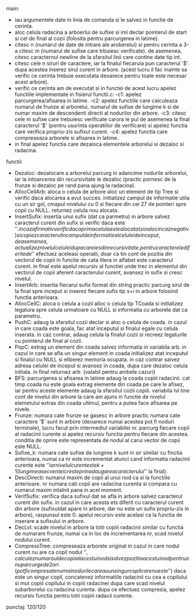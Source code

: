 main:
- iau argumentele date in linia de comanda si le salvez in functie de cerinta.
- aloc celula radacina a arboerlui de sufixe si imi declar pointerul de start si cel de final al cozii (folosita pentru parcurgerea in latime).
- citesc n (numarul de date de intrare ale aroberelui) si pentru cerinta a 3-a citesc m (numarul de sufixe care trbuiesc verificate). de asemenea, citesc caracternul newline de la sfarsitul linii care contine date tip int.
- citesc cele n siruri de caractere, iar la finalul fiecaruia pun caracterul '$'. dupa acestea inserez sirul curent in arbore. (acest lucru il fac inainte sa verific ce cerinta trebuie executata deoarece pentru toate este necesar acest arbore).
- verific ce cerinta am de executat si in functei de acest lucru apelez functiile implementate in fisierul functii.c:
    -c1: apelez parcurgerea/afisarea in latime.
    -c2: apelez functiile care calculeaza numarul de frunze al arborelui, numarul de sufixe de lungime k si de numar maxim de descendenti directi al nodurilor din arbore.
    -c3: citesc cele m sufixe care trebuiesc verificate carora le pul de asemenea la final caracterul '$' (pentru usurinta operatiilor de verificare) si apelez functia care verifica propriu-zis sufixul curent.
    -c4: apelez functia care compreseaza arborele si afisarea in latime.
- in final apelez functia care dezaloca elementele arborelui si dezaloc si radacina.

functii:
- Dezaloc: dezalocare a arborelui
    parcurg in adancime nodurile arborelui, iar la intoarcerea din recursivitate le dezaloc (practic pornesc de la frunze si dezaloc pe rand pana ajung la radacina).
- AllocCellArb: aloca o celula de arbore
    aloc un element de tip Tree si verific daca alocarea a avut succes. initializez campul de informatie utila cu un sir gol, cmapul nivelului cu 0 si fiecare din cei 27 de pointeri spre copii cu NULL. returnez celula nou alocata.
- InsertSufix: insertia unui sufix (dat ca parmetru) in arbore
    salvez caracterul curent din sufix si verific daca este '$'. in caz afirmativ verific daca prima celula este alocata (si o aloc in caz negativ) si copiez caracterul in campul de informatie al celulei de inceput, de asemenea, actualizez nivelul celulei dupa care ies din recursivitate. pentru caracterele diferite de '$' efectuez aceleasi operatii, doar ca tin cont de pozitia din vectorul de copii in functie de cata litera in alfabet este caracterul curent. in final este apelul recursiv al functiei unde trec in elementul din vectorul de copii aferent caracterului curent, avansez in sufix si cresc nivelul.
- InsertArb: insertia fiecarui sufix format din string
    practic parcurg sirul de la final spre inceput si inserez fiecare sufix tip s+i in arbore folosind functia anterioara.
- AllocCellC: aloca o celula a cozii
    alloc o celula tip TCoada si initializez legatura spre celula urmatoare cu NULL si informatia cu arborele dat ca parametru.
- PushC: adaug la sfarsitul cozii
    declar si aloc o celula de coada. in cazul in care coada este goala, fac atat inceputul si finalul egale cu celula inserata. in caz contrar, adaug celula la finalul cozii si recreez legaturile cu pointerul de final al cozii.
- PopC: extrag un element din coada
    salvez informatia in variabila arb. in cazul in care se afla un singur element in coada initializez atat inceputul si finalul cu NULL si eliberez memoria ocupata. in caz contrar salvez adresa celulei de inceput si avansez in coada, dupa care dezaloc celula initiala. in final returnez arb. (valabil pentru ambele cazuri)
- BFS: parcurgerea si afisarea in latime
    adaug la coada copiii radacinii. cat timp coada nu este goala extrag elemente din coada pe care le afisez, iar pentru aceste elemente adaug la sfarsitul cozii copiii. variabila lvl tine cont de nivelul din arbore la care am ajuns in functie de nivelul elemetului extras din coada ultimul, pentru a putea face afisarea pe nivele.
- Frunze: numara cate frunze se gasesc in arbore
    practic numara cate caractere '$' sunt in arbore (deoarece numai acestea pot fi noduri terminale), lucru facut prin intermediul variabilei nr. parcurg fiecare copil al radacinii curente si apelez recursiv functia pentru fiecare din acestea. conditia de oprire este representata de nodul al carui vector de copii este NULL.
- Sufixe_k: numara cate sufixe de lungime k sunt in sir
    similar cu finctia anterioara, numai ca nr este incrementat atunci cand informatia radacinii curente este '$' iar nivelul curent este k+1 (lungimea secventei creste prin adaugarea caracterului '$' la final).
- DescDirecti: numarul maxim de copii al unui nod
    ca si la functiile anterioare. nr numara cati copii are radacina curenta si compara cu numarul maxim intalnit pana in acel moment.
- VerifSufix: verifica daca sufixul dat se afla in arbore
    salvez caracterul curent din sufix. in cazul in care acesta ets diferit cu caracterul curent din arbore (sufixuldat apare in arbore, dar nu este un sufix propriu-zis in arbore), raspunsul este 0. apelul recursiv este acelasi ca la functia de inserare a sufixului in arbore.
- DecLvl: scade nivelul in arbore la totii copiii radacinii
    similar cu functia de numarare frunze, numai ca in loc de incrementarea nr, scad nivelul nodului curent.
- CompressTree: compreseaza arborele original
    in cazul in care nodul curent nu are ca copil nodul '$', calculez numaraul de copii al acestui nod si salvez pozitia acestui nod pentru a nu parcurge de 2 ori. (pot fi compresate numai nodurile care au un singur copil care nu este '$') daca este un singur copil, concatenez informatiile radacinii cu cea a copilului si mut copiii copilului in copiii radacinei dupa care scad nivelul subarborelui cu radacina curenta. dupa ce efectuez compresia, apelez recursiv functia pentru totii copiii radacii curente.

punctaj: 120/120